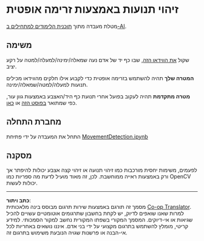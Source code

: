 <!--
CO_OP_TRANSLATOR_METADATA:
{
  "original_hash": "3d53d6409f80970f7281a45dee35328a",
  "translation_date": "2025-08-28T19:31:31+00:00",
  "source_file": "lessons/4-ComputerVision/06-IntroCV/lab/README.md",
  "language_code": "he"
}
-->
# זיהוי תנועות באמצעות זרימה אופטית

מטלת מעבדה מתוך [תוכנית הלימודים למתחילים ב-AI](https://aka.ms/ai-beginners).

## משימה

שקול [את הווידאו הזה](../../../../../../lessons/4-ComputerVision/06-IntroCV/lab/palm-movement.mp4), שבו כף יד של אדם נעה שמאלה/ימינה/למעלה/למטה על רקע יציב.

**המטרה שלך** תהיה להשתמש בזרימה אופטית כדי לקבוע אילו חלקים מהווידאו מכילים תנועות למעלה/למטה/שמאלה/ימינה.

**מטרה מתקדמת** תהיה לעקוב בפועל אחרי תנועת כף היד/האצבע באמצעות גוון עור, כפי שמתואר [בפוסט הזה](https://dev.to/amarlearning/finger-detection-and-tracking-using-opencv-and-python-586m) או [כאן](http://www.benmeline.com/finger-tracking-with-opencv-and-python/).

## מחברת התחלה

התחל את המעבדה על ידי פתיחת [MovementDetection.ipynb](MovementDetection.ipynb)

## מסקנה

לפעמים, משימות יחסית מורכבות כמו זיהוי תנועה או זיהוי קצה אצבע יכולות להיפתר אך ורק באמצעות ראייה ממוחשבת. לכן, זה מאוד מועיל לדעת מה ספריות כמו OpenCV יכולות לעשות.

---

**כתב ויתור**:  
מסמך זה תורגם באמצעות שירות תרגום מבוסס בינה מלאכותית [Co-op Translator](https://github.com/Azure/co-op-translator). למרות שאנו שואפים לדיוק, יש לקחת בחשבון שתרגומים אוטומטיים עשויים להכיל שגיאות או אי-דיוקים. המסמך המקורי בשפתו המקורית נחשב למקור הסמכותי. למידע קריטי, מומלץ להשתמש בתרגום מקצועי על ידי בני אדם. איננו נושאים באחריות לכל אי-הבנה או פרשנות שגויה הנובעת משימוש בתרגום זה.  